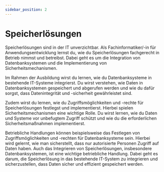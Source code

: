 ```yaml
---
sidebar_position: 2
---
```


# Speicherlösungen

<!-- Inbetriebnehmen von Speicherlösungen
(§4 Absatz 2 Nummer 9)

Sicherheitsmechanismen, insbesondere Zugriffsmöglichkeiten und -rechte festlegen und implementieren

Speicherlösungen, insbesondere Datenbanksystem integrieren -->

Speicherlösungen sind in der IT unverzichtbar. Als Fachinformatiker/-in für Anwendungsentwicklung lernst du, wie du Speicherlösungen fachgerecht in Betrieb nimmst und betreibst. Dabei geht es um die Integration von Datenbanksystemen und die Implementierung von Sicherheitsmechanismen.

Im Rahmen der Ausbildung wirst du lernen, wie du Datenbanksysteme in bestehende IT-Systeme integrierst. Du wirst verstehen, wie Daten in Datenbanksystemen gespeichert und abgerufen werden und wie du dafür sorgst, dass Datenintegrität und -sicherheit gewährleistet sind.

Zudem wirst du lernen, wie du Zugriffsmöglichkeiten und -rechte für Speicherlösungen festlegst und implementierst. Hierbei spielen Sicherheitsmechanismen eine wichtige Rolle. Du wirst lernen, wie du Daten und Systeme vor unbefugtem Zugriff schützt und wie du die erforderlichen Sicherheitsmaßnahmen implementierst.

Betriebliche Handlungen können beispielsweise das Festlegen von Zugriffsmöglichkeiten und -rechten für Datenbanksysteme sein. Hierbei wird gelernt, wie man sicherstellt, dass nur autorisierte Personen Zugriff auf Daten haben. Auch das Integrieren von Speicherlösungen, insbesondere Datenbanksystemen, ist eine wichtige betriebliche Handlung. Dabei geht es darum, die Speicherlösung in das bestehende IT-System zu integrieren und sicherzustellen, dass Daten sicher und effizient gespeichert werden.
